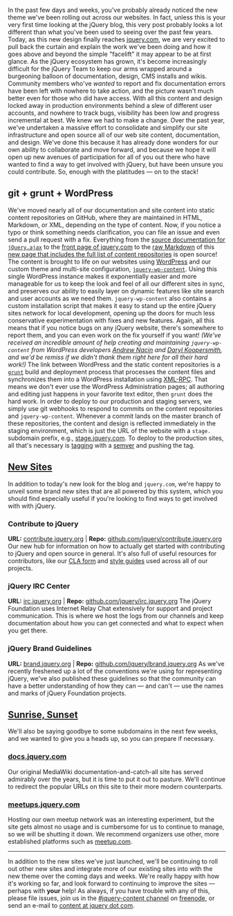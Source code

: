 In the past few days and weeks, you've probably already noticed the new
theme we've been rolling out across our websites. In fact, unless this
is your very first time looking at the jQuery blog, this very post
probably looks a lot different than what you've been used to seeing over
the past few years. Today, as this new design finally reaches
[jquery.com](http://jquery.com), we are very excited to pull back the
curtain and explain the work we've been doing and how it goes above and
beyond the simple "facelift" it may appear to be at first glance. As the
jQuery ecosystem has grown, it's become increasingly difficult for the
jQuery Team to keep our arms wrapped around a burgeoning balloon of
documentation, design, CMS installs and wikis. Community members who've
*wanted* to report and fix documentation errors have been left with
nowhere to take action, and the picture wasn't much better even for
those who did have access. With all this content and design locked away
in production environments behind a slew of different user accounts, and
nowhere to track bugs, visibility has been low and progress incremental
at best. We knew we had to make a change. Over the past year, we've
undertaken a massive effort to consolidate and simplify our site
infrastructure and open source all of our web site content,
documentation, and design. We've done this because it has already done
wonders for our own ability to collaborate and move forward, and because
we hope it will open up new avenues of participation for all of you out
there who have wanted to find a way to get involved with jQuery, but
have been unsure you could contribute. So, enough with the platitudes —
on to the stack!

git + grunt + WordPress
-----------------------

We've moved nearly all of our documentation and site content into static
content repositories on GitHub, where they are maintained in HTML,
Markdown, or XML, depending on the type of content. Now, if you notice a
typo or think something needs clarification, you can file an issue and
even send a pull request with a fix. Everything from the [source
documentation for
`jQuery.ajax`](https://github.com/jquery/api.jquery.com/blob/master/entries/jQuery.ajax.xml)
to the [front page of
jquery.com](https://github.com/jquery/jquery.com/blob/master/pages/index.html)
to the [raw
Markdown](https://github.com/jquery/contribute.jquery.org/blob/master/pages/web-sites.md)
of this [new page that includes the full list of content
repositories](http://contribute.jquery.org/web-sites/#site-repository-guide)
is open source! The content is brought to life on our websites using
[WordPress](http://wordpress.org) and our custom theme and multi-site
configuration,
[`jquery-wp-content`](https://github.com/jquery/jquery-wp-content).
Using this single WordPress instance makes it exponentially easier and
more manageable for us to keep the look and feel of all our different
sites in sync, and preserves our ability to easily layer on dynamic
features like site search and user accounts as we need them.
`jquery-wp-content` also contains a custom installation script that
makes it easy to stand up the entire jQuery sites network for local
development, opening up the doors for much less conservative
experimentation with fixes and new features. Again, all this means that
if you notice bugs on any jQuery website, there's somewhere to report
them, and you can even work on the fix yourself if you want! *(We've
received an incredible amount of help creating and maintaining
`jquery-wp-content` from WordPress developers [Andrew
Nacin](https://twitter.com/nacin) and [Daryl
Koopersmith](https://twitter.com/koop), and we'd be remiss if we didn't
thank them right here for all their hard work!)* The link between
WordPress and the static content repositories is a
[`grunt`](http://gruntjs.com) build and deployment process that
processes the content files and synchronizes them into a WordPress
installation using
[XML-RPC](http://codex.wordpress.org/XML-RPC_Support). That means we
don't ever use the WordPress Administration pages; all authoring and
editing just happens in your favorite text editor, then `grunt` does the
hard work. In order to deploy to our production and staging servers, we
simply use git webhooks to respond to commits on the content
repositories and `jquery-wp-content`. Whenever a commit lands on the
master branch of these repositories, the content and design is reflected
immediately in the staging environment, which is just the URL of the
website with a `stage.` subdomain prefix, e.g.,
[stage.jquery.com](http://stage.jquery.com). To deploy to the production
sites, all that's necessary is
[tagging](http://git-scm.com/book/en/Git-Basics-Tagging) with a
[semver](http://semver.org/) and pushing the tag.

[New Sites](#new-sites)
-----------------------

In addition to today's new look for the blog and `jquery.com`, we're
happy to unveil some brand new sites that are all powered by this
system, which you should find especially useful if you're looking to
find ways to get involved with with jQuery.

### Contribute to jQuery

**URL:** [contribute.jquery.org](http://contribute.jquery.org) |
**Repo:**
[github.com/jquery/contribute.jquery.org](http://github.com/jquery/contribute.jquery.org)
Our new hub for information on how to actually get started with
contributing to jQuery and open source in general. It's also full of
useful resources for contributors, like our [CLA
form](http://contribute.jquery.org/CLA/) and [style
guides](http://contribute.jquery.org/style-guide/) used across all of
our projects.

### jQuery IRC Center

**URL:** [irc.jquery.org](http://irc.jquery.org) | **Repo:**
[github.com/jquery/irc.jquery.org](http://github.com/jquery/irc.jquery.org)
The jQuery Foundation uses Internet Relay Chat extensively for support
and project communication. This is where we host the logs from our
channels and keep documentation about how you can get connected and what
to expect when you get there.

### jQuery Brand Guidelines

**URL:** [brand.jquery.org](http://brand.jquery.org) | **Repo:**
[github.com/jquery/brand.jquery.org](http://github.com/jquery/brand.jquery.org)
As we've recently freshened up a lot of the conventions we're using for
representing jQuery, we've also published these guidelines so that the
community can have a better understanding of how they can — and can't —
use the names and marks of jQuery Foundation projects.

[Sunrise, Sunset](#site-deprecations)
-------------------------------------

We'll also be saying goodbye to some subdomains in the next few weeks,
and we wanted to give you a heads up, so you can prepare if necessary.

### [docs.jquery.com](http://docs.jquery.com)

Our original MediaWiki documentation-and-catch-all site has served
admirably over the years, but it is time to put it out to pasture. We'll
continue to redirect the popular URLs on this site to their more modern
counterparts.

### [meetups.jquery.com](http://meetups.jquery.com)

Hosting our own meetup network was an interesting experiment, but the
site gets almost no usage and is cumbersome for us to continue to
manage, so we will be shutting it down. We recommend organizers use
other, more established platforms such as
[meetup.com](http://meetup.com).

* * * * *

In addition to the new sites we've just launched, we'll be continuing to
roll out other new sites and integrate more of our existing sites into
with the new theme over the coming days and weeks. We're really happy
with how it's working so far, and look forward to continuing to improve
the sites — perhaps with **your** help! As always, if you have trouble
with any of this, please file issues, join us in the [\#jquery-content
channel](irc://freenode.net:6667/#jquery-content) on
[freenode](http://freenode.net), or send an e-mail to [content at jquery
dot com](mailto:content@jquery.com).
